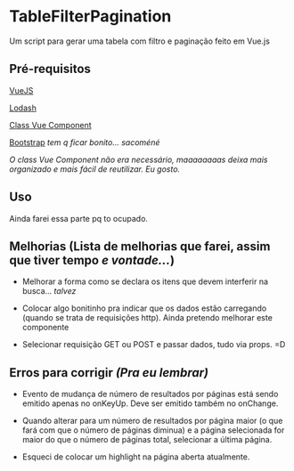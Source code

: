 # TableFilterPagination
Um script para gerar uma tabela com filtro e paginação feito em Vue.js

## Pré-requisitos
[VueJS](https://vuejs.org)

[Lodash](https://lodash.com)

[Class Vue Component](https://github.com/vuejs/vue-class-component)

[Bootstrap](https://getbootstrap.com) _tem q ficar bonito... sacoméné_

_O class Vue Component não era necessário, maaaaaaaas deixa mais organizado e mais fácil de reutilizar. Eu gosto._

## Uso

Ainda farei essa parte pq to ocupado.

## Melhorias (Lista de melhorias que farei, assim que tiver tempo _e vontade..._)
- Melhorar a forma como se declara os itens que devem interferir na busca... _talvez_

- Colocar algo bonitinho pra indicar que os dados estão carregando (quando se trata de requisições http).
Ainda pretendo melhorar este componente

- Selecionar requisição GET ou POST e passar dados, tudo via props. =D

## Erros para corrigir _(Pra eu lembrar)_

- Evento de mudança de número de resultados por páginas está sendo emitido apenas no onKeyUp. Deve ser emitido também no onChange.

- Quando alterar para um número de resultados por página maior (o que fará com que o número de páginas diminua) e a página selecionada for maior do que o número de páginas total, selecionar a última página.

- Esqueci de colocar um highlight na página aberta atualmente.
